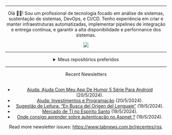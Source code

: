 <div align="center">
<hr>
<p>Olá 👋🏾! Sou um profissional de tecnologia focado em análise de sistemas, sustentação de sistemas, DevOps, e CI/CD. Tenho experiência em criar e manter infraestruturas automatizadas, implementar pipelines de integração e entrega contínua, e garantir a alta disponibilidade e performance dos sistemas.</p>
  <img src="https://media.giphy.com/media/yAGIvCiwPJn5C/giphy.gif">
<hr>
  <details>
  <summary>Meus repositórios preferidos</summary>
  <br />
  Alguns dos meus melhores repositórios:
  <br />
<br />
  <ul><li><a href=https://github.com/RxJSVini/aluratube target="_blank" rel="noopener noreferrer">RxJSVini/aluratube</a> (<b>0</b> ✨ and <b>0</b> 🍴): Aluratube - Desenvolvido durante a imersão React da Alura no final de 2022</li><li><a href=https://github.com/RxJSVini/nlw-ia target="_blank" rel="noopener noreferrer">RxJSVini/nlw-ia</a> (<b>0</b> ✨ and <b>0</b> 🍴): Projeto desenvolvido durante a NLW IA - Usando a API da OPENAI</li>
<li>More coming soon :).</li>
</ul>
  </details>
  <hr/>
    <summary>Recent Newsletters</summary>
  <br />
  <ul>
    <li><a href=https://www.tabnews.com.br/Mallix/ajuda-ajuda-com-meu-app-de-humor-5-serie-para-android target="_blank" rel="noopener noreferrer">Ajuda: Ajuda Com Meu App De Humor 5 Série Para Android</a> (20/5/2024).</li><li><a href=https://www.tabnews.com.br/ryrden/ajuda-investimentos-e-programacao target="_blank" rel="noopener noreferrer">Ajuda: Investimentos e Programação</a> (20/5/2024).</li><li><a href=https://www.tabnews.com.br/sauloFerroMaciel/sugestao-de-leitura-en-busca-del-origen-del-lenguaje target="_blank" rel="noopener noreferrer">Sugestão de Leitura: “En Busca del Origen del Lenguaje”</a> (19/5/2024).</li><li><a href=https://www.tabnews.com.br/CharlesMayer/mercado-de-ti-no-espirito-santo target="_blank" rel="noopener noreferrer">Mercado de TI no Espírito Santo</a> (19/5/2024).</li><li><a href=https://www.tabnews.com.br/ramonmateus/onde-consigo-aprender-sobre-autenticacao-no-aspnet target="_blank" rel="noopener noreferrer">Onde consigo aprender sobre autenticação no Aspnet ?</a> (19/5/2024).</li>
  </ul>
<p>Read more newsletter issues: <a href="https://www.tabnews.com.br/recentes/rss">https://www.tabnews.com.br/recentes/rss</a>.</p>
  </details>
